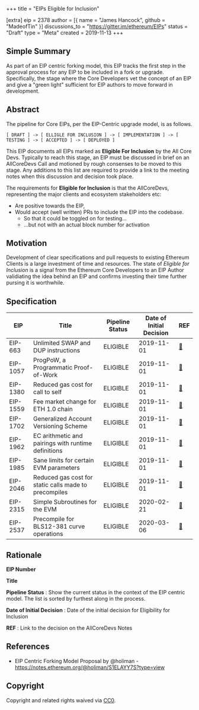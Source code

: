 +++
title = "EIPs Eligible for Inclusion"

[extra]
eip = 2378
author = [{ name = "James Hancock", github = "MadeofTin" }]
discussions_to = "https://gitter.im/ethereum/EIPs"
status = "Draft"
type = "Meta"
created = 2019-11-13
+++

<!--You can leave these HTML comments in your merged EIP and delete the visible duplicate text guides, they will not appear and may be helpful to refer to if you edit it again. This is the suggested template for new EIPs. Note that an EIP number will be assigned by an editor. When opening a pull request to submit your EIP, please use an abbreviated title in the filename, `eip-draft_title_abbrev.md`. The title should be 44 characters or less.-->

## Simple Summary
<!--"If you can't explain it simply, you don't understand it well enough." Provide a simplified and layman-accessible explanation of the EIP.-->

As part of an EIP centric forking model, this EIP tracks the first step in the approval process for any EIP to be included in a fork or upgrade. Specifically, the stage where the Core Developers vet the concept of an EIP and give a "green light" sufficient for EIP authors to move forward in development.

## Abstract
<!--A short (~200 word) description of the technical issue being addressed.-->

The pipeline for Core EIPs, per the EIP-Centric upgrade model, is as follows.
```
[ DRAFT ] -> [ ELLIGLE FOR INCLUSION ] -> [ IMPLEMENTATION ] -> [ TESTING ] -> [ ACCEPTED ] -> [ DEPLOYED ]
```

This EIP documents all EIPs marked as **Eligible For Inclusion** by the All Core Devs. Typically to reach this stage, an EIP must be discussed in brief on an AllCoreDevs Call and motioned by rough consenses to be moved to this stage. Any additions to this list are required to provide a link to the meeting notes when this discussion and decision took place.

The requirements for **Eligible for Inclusion** is that the AllCoreDevs, representing the major clients and ecosystem stakeholders etc:

 - Are positive towards the EIP,
 - Would accept (well written) PRs to include the EIP into the codebase.
    - So that it could be toggled on for testing…
    - …but not with an actual block number for activation

## Motivation
<!--The motivation is critical for EIPs that want to change the Ethereum protocol. It should clearly explain why the existing protocol specification is inadequate to address the problem that the EIP solves. EIP submissions without sufficient motivation may be rejected outright.-->

Development of clear specifications and pull requests to existing Ethereum Clients is a large investment of time and resources. The state of *Eligible for Inclusion* is a signal from the Ethereum Core Developers to an EIP Author validiating the idea behind an EIP and  confirms investing their time further pursing it is worthwhile.

## Specification

| EIP      | Title                              | Pipeline Status | Date of Initial Decision | REF |
| -------- | ----------------------------------------------------- | -------- | ---------- | ---- | 
| EIP-663  | Unlimited SWAP and DUP instructions                   | ELIGIBLE | 2019-11-01 | [🔗](https://github.com/ethereum/pm/blob/master/All%20Core%20Devs%20Meetings/Meeting%2074.md) |
| EIP-1057  | ProgPoW, a Programmatic Proof-of-Work                   | ELIGIBLE | 2019-11-01 | [🔗](https://github.com/ethereum/pm/blob/master/All%20Core%20Devs%20Meetings/Meeting%2074.md) |
| EIP-1380 | Reduced gas cost for call to self                     | ELIGIBLE | 2019-11-01 | [🔗](https://github.com/ethereum/pm/blob/master/All%20Core%20Devs%20Meetings/Meeting%2074.md) |
| EIP-1559 | Fee market change for ETH 1.0 chain                   | ELIGIBLE | 2019-11-01 | [🔗](https://github.com/ethereum/pm/blob/master/All%20Core%20Devs%20Meetings/Meeting%2074.md) |
| EIP-1702 | Generalized Account Versioning Scheme                 | ELIGIBLE | 2019-11-01 | [🔗](https://github.com/ethereum/pm/blob/master/All%20Core%20Devs%20Meetings/Meeting%2074.md) |
| EIP-1962 | EC arithmetic and pairings with runtime definitions   | ELIGIBLE | 2019-11-01 | [🔗](https://github.com/ethereum/pm/blob/master/All%20Core%20Devs%20Meetings/Meeting%2074.md) |
| EIP-1985 | Sane limits for certain EVM parameters                | ELIGIBLE | 2019-11-01 | [🔗](https://github.com/ethereum/pm/blob/master/All%20Core%20Devs%20Meetings/Meeting%2074.md) |
| EIP-2046 | Reduced gas cost for static calls made to precompiles | ELIGIBLE | 2019-11-01 | [🔗](https://github.com/ethereum/pm/blob/master/All%20Core%20Devs%20Meetings/Meeting%2074.md) |
| EIP-2315 | Simple Subroutines for the EVM                        | ELIGIBLE | 2020-02-21 | [🔗](https://github.com/ethereum/pm/blob/master/All%20Core%20Devs%20Meetings/Meeting%2081.md#decisions) |
| EIP-2537 | Precompile for BLS12-381 curve operations             | ELIGIBLE | 2020-03-06 | [🔗](https://github.com/ethereum/pm/blob/master/All%20Core%20Devs%20Meetings/Meeting%2082.md) |

## Rationale

**EIP Number**

**Title**

**Pipeline Status** : Show the current status in the context of the EIP centric model. The list is sorted by furthest along in the process.

**Date of Initial Decision** : Date of the initial decision for Eligibility for Inclusion

**REF** : Link to the decision on the AllCoreDevs Notes


## References

 - EIP Centric Forking Model Proposal by @holiman - https://notes.ethereum.org/@holiman/S1ELAYY7S?type=view



## Copyright
Copyright and related rights waived via [CC0](https://creativecommons.org/publicdomain/zero/1.0/).
